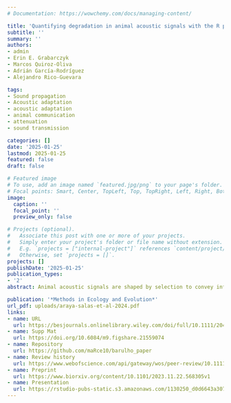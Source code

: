 ```yaml
---
# Documentation: https://wowchemy.com/docs/managing-content/

title: 'Quantifying degradation in animal acoustic signals with the R package baRulho'
subtitle: ''
summary: ''
authors:
- admin
- Erin E. Grabarczyk
- Marcos Quiroz-Oliva
- Adrián García-Rodríguez
- Alejandro Rico-Guevara

tags:
- Sound propagation
- Acoustic adaptation 
- acoustic adaptation
- animal communication
- attenuation
- sound transmission

categories: []
date: '2025-01-25'
lastmod: 2025-01-25
featured: false
draft: false

# Featured image
# To use, add an image named `featured.jpg/png` to your page's folder.
# Focal points: Smart, Center, TopLeft, Top, TopRight, Left, Right, BottomLeft, Bottom, BottomRight.
image:
  caption: ''
  focal_point: ''
  preview_only: false

# Projects (optional).
#   Associate this post with one or more of your projects.
#   Simply enter your project's folder or file name without extension.
#   E.g. `projects = ["internal-project"]` references `content/project/deep-learning/index.md`.
#   Otherwise, set `projects = []`.
projects: []
publishDate: '2025-01-25'
publication_types: 
- '2'
abstract: Animal acoustic signals are shaped by selection to convey information based on their tempo, intensity, and frequency. However, sound signals degrade as they transmit over space and across physical obstacles (e.g., vegetation or infrastructure), which affects communication potential. Therefore, propagation experiments are designed to quantify changes in signal structure in a given habitat by broadcasting and re-recording animal sounds at increasing distances. We introduce ‘baRulho’, an R package designed to simplify the implementation of sound propagation experiments. We highlight the package features with a case study testing the effects of habitat and acoustic structure on signal propagation, two common factors evaluated in such experiments. Synthesized sounds that varied in frequency, duration, and frequency and amplitude modulation were broadcast and re-recorded at five increasing distances in open and closed understory at the Bosque de Tlalpan, Mexico City. With this data, we showcase baRulho's functions to prepare master sound files, annotate re-recorded test sounds, as well as to calculate and visualize measures that quantify the degradation of acoustic signals in the time and frequency domain. Degradation measures in baRulho adequately quantified acoustic degradation, following predicted patterns of sound propagation in natural environments. Re-recorded signals degraded less in open understory compared to closed understory, with higher-frequency sounds exhibiting more degradation. Furthermore, frequency modulated sounds degraded to a greater extent than pure tones. The increased attenuation and reverberation observed in higher frequency sounds and closed habitats suggest that factors such as absorption and scattering by vegetation play significant roles in propagation patterns. The R package ‘baRulho’ provides an open-source, user-friendly suite of tools designed to facilitate the analysis of animal sound degradation. Notably, baRulho offers similar results to other sound analysis software but with significantly reduced processing time. Moreover, the package minimizes the potential for user error through automated test file annotation and verification procedures. We hope that baRulho can help enhance accessibility to propagation experiments within the research community, ultimately contributing to a deeper understanding of the ecological drivers of animal communication systems.

publication: '*Methods in Ecology and Evolution*'
url_pdf: uploads/araya-salas-et-al-2024.pdf
links:
- name: URL
  url: https://besjournals.onlinelibrary.wiley.com/doi/full/10.1111/2041-210X.14481
- name: Supp Mat
  url: https://doi.org/10.6084/m9.figshare.21559074
- name: Repository
  url: https://github.com/maRce10/barulho_paper
- name: Review history
  url: https://www.webofscience.com/api/gateway/wos/peer-review/10.1111/2041-210X.14481
- name: Preprint
  url: https://www.biorxiv.org/content/10.1101/2023.11.22.568305v1
- name: Presentation
  url: https://rstudio-pubs-static.s3.amazonaws.com/1130250_d0d6643a30754e408155ab07f2e7bd07.html
---
```

